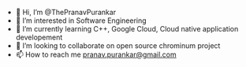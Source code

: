 - 👋 Hi, I’m @ThePranavPurankar
- 👀 I’m interested in Software Engineering
- 🌱 I’m currently learning C++, Google Cloud, Cloud native application developement
- 💞️ I’m looking to collaborate on open source chrominum project
- 📫 How to reach me pranav.purankar@gmail.com

<!---
ThePranavPurankar/ThePranavPurankar is a ✨ special ✨ repository because its `README.md` (this file) appears on your GitHub profile.
You can click the Preview link to take a look at your changes.
--->
